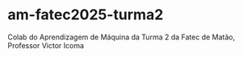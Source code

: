 # am-fatec2025-turma2
Colab do Aprendizagem de Máquina da Turma 2 da Fatec de Matão, Professor Victor Icoma
